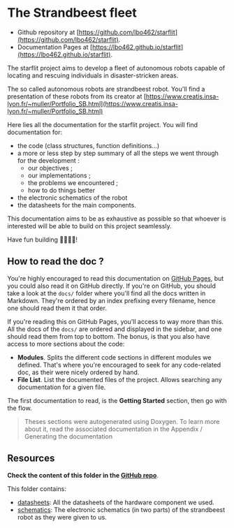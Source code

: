 # The Strandbeest fleet

- Github repository at [https://github.com/lbo462/starflit](https://github.com/lbo462/starflit).
- Documentation Pages at [https://lbo462.github.io/starflit](https://lbo462.github.io/starflit).

The starflit project aims to develop a fleet of autonomous robots capable of
locating and rescuing individuals in disaster-stricken areas.

The so called autonomous robots are strandbeest robot. You'll find a presentation of these robots from its creator at
[https://www.creatis.insa-lyon.fr/~muller/Portfolio_SB.html](https://www.creatis.insa-lyon.fr/~muller/Portfolio_SB.html)

Here lies all the documentation for the starflit project.
You will find documentation for:

- the code (class structures, function definitions...)
- a more or less step by step summary of all the steps we went through
for the development : 
  - our objectives ;
  - our implementations ;
  - the problems we encountered ;
  - how to do things better 
- the electronic schematics of the robot
- the datasheets for the main components.

This documentation aims to be as exhaustive as possible so that whoever is interested will be able to build on this project seamlessly.

Have fun building 👷‍♂️👷‍♀️!

## How to read the doc ?

You're highly encouraged to read this documentation on
[GitHub Pages](https://lbo462.github.io/starflit), but you could also read
it on GitHub directly. If you're on GitHub, you should take a look at the
`docs/` folder where you'll find all the docs written in Markdown. They're
ordered by an index prefixing every filename, hence one should read them it
that order.

If you're reading this on GitHub Pages, you'll access to way more than this.
All the docs of the `docs/` are ordered and displayed in the sidebar, and one
should read them from top to bottom. The bonus, is that you also have access
to more sections about the code:
- __Modules__. Splits the different code sections in different modules we
defined. That's where you're encouraged to seek for any code-related doc, as
their were nicely ordered by hand.
- __File List__. List the documented files of the project. Allows searching 
any documentation for a given file.

The first documentation to read, is the __Getting Started__ section, then go
with the flow.

> Theses sections were autogenerated using Doxygen. To learn more about it, 
> read the associated documentation in the Appendix / Generating the documentation

## Resources

__Check the content of this folder in the [GitHub repo](https://github.com/lbo462/starflit/tree/master/docs/resources)__.

This folder contains:

- [datasheets](https://github.com/lbo462/starflit/tree/master/docs/resources/datasheets): All the datasheets of the hardware component we used.
- [schematics](https://github.com/lbo462/starflit/tree/master/docs/resources/shematics): The electronic schematics (in two parts) of the strandbeest robot as they were given to us.
